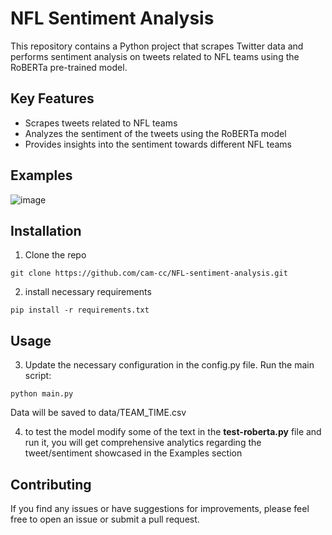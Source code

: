 # NFL Sentiment Analysis
This repository contains a Python project that scrapes Twitter data and performs sentiment analysis on tweets related to NFL teams using the RoBERTa pre-trained model.

## Key Features

- Scrapes tweets related to NFL teams
- Analyzes the sentiment of the tweets using the RoBERTa model
- Provides insights into the sentiment towards different NFL teams

## Examples
![image](https://github.com/user-attachments/assets/d5f6069e-2952-498a-9bd6-4925c4bcd3e2)

## Installation

1. Clone the repo
```
git clone https://github.com/cam-cc/NFL-sentiment-analysis.git
```

2. install necessary requirements
```
pip install -r requirements.txt
```

## Usage

3. Update the necessary configuration in the config.py file.
Run the main script:
```
python main.py
```
Data will be saved to data/TEAM_TIME.csv

4. to test the model modify some of the text in the **test-roberta.py** file and run it, you will get comprehensive analytics regarding the tweet/sentiment
  showcased in the Examples section
## Contributing
If you find any issues or have suggestions for improvements, please feel free to open an issue or submit a pull request.
